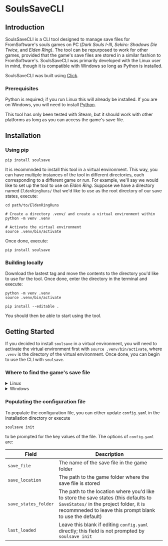 # SoulsSaveCLI


## Introduction

SoulsSaveCLI is a CLI tool designed to manage save files for FromSoftware's souls games on PC (*Dark Souls I-III*, *Sekiro: Shadows Die Twice*, and *Elden Ring*). The tool can be repurposed to work for other games, provided that the game's save files are stored in a similar fashion to FromSoftware's. SoulsSaveCLI was primarily developed with the Linux user in mind, though it is compatible with Windows so long as Python is installed.

SoulsSaveCLI was built using [Click](https://click.palletsprojects.com/en/stable/).


### Prerequisites

Python is required; if you run Linux this will already be installed. If you are on Windows, you will need to install [Python](https://www.python.org/).

This tool has only been tested with Steam, but it should work with other platforms as long as you can access the game's save file.


## Installation


### Using pip

```
pip install soulsave
```

It is recommnded to install this tool in a virtual environment. This way, you can have multiple instances of the tool in different directories, each corresponding to a different game or run. For example, we'll say we would like to set up the tool to use on *Elden Ring*. Suppose we have a directory named `EldenRingRuns/` that we'd like to use as the root directory of our save states, execute:

```
cd path/to/EldenRingRuns

# Create a directory .venv/ and create a virtual environment within
python -m venv .venv

# Activate the virtual environment
source .venv/bin/activate
```

Once done, execute:

```
pip install soulsave
```


### Building locally

Download the lastest tag and move the contents to the directory you'd like to use for the tool. Once done, enter the directory in the terminal and execute:

```
python -m venv .venv
source .venv/bin/activate

pip install --editable .
```

You should then be able to start using the tool.


## Getting Started

If you decided to install `soulsave` in a virtual environment, you will need to activate the virtual environment first with `source .venv/bin/activate`, where `.venv` is the directory of the virtual environment. Once done, you can begin to use the CLI with `soulsave`.


### Where to find the game's save file

<details><summary>Linux</summary>

The save file will vary from game to game, but a good starting point is to find the directory that hosts Steam's data (for example, `~/.local/share/Steam/`, though this will vary from distribution to distribution).

Once you find Steam's folder, you will need to navigate to `Steam/steamapps/compatdata/`. Within this directory, you will see folders with numerical names. These numbers correspond to the Steam ID of your games. You will need to navigate to the folder named with the corresponding Steam ID of the game you'd like to set up. For this example, we will use `1245620`, *Elden Ring*'s Steam ID.

Below is a table will the *possible* save locations for the various FromSoftware souls games plus *Lies of P*. This could vary by distribution, so treat these paths as a starting point. (Let `$steam` be the path to your Steam directory.)

| Game | Steam ID | Example Location of Save File | Save File Name |
| ---- | -------- | ----------------------------- | -------------- |
| *Dark Souls Remastered* | 570940 | `$steam/steamapps/compatdata/570940/pfx/drive_c/users/steamuser/My Documents/NBGI/DARK SOULS REMASTERED/1049867782` | `DRAKS0005.sl2` |
| *Dark Souls II: Scholars of the First Sin* | 335300 | | |
| *Dark Souls III* | 374320 | `$steam/steamapps/compatdata/374320/pfx/drive_c/users/steamuser/AppData/Roaming/DarkSoulsIII/011000013e93b606` | `DS30000.sl2` |
| *Sekiro: Shadows Die Twice* | 814380 | `$steam/steamapps/compatdata/814380/pfx/drive_c/users/steamuser/Application Data/Sekiro/76561199010133510` | `S0000.sl2` |
| *Elden Ring* | 1245620 | `$steam/steamapps/compatdata/1245620/pfx/drive_c/users/steamuser/AppData/Roaming/EldenRing/76561199010133510` | `ER0000.sl2` |

</details>

<details><summary>Windows</summary>

See [this](https://github.com/Kahmul/SoulsSpeedruns-Save-Organizer?tab=readme-ov-file#savefile-locations) section of this SoulsSpeedrun's Save Organizer README. This tool is a great GUI option for managing saves as well.

</details>


### Populating the configuration file

To populate the configuration file, you can either update `config.yaml` in the installation directory or execute

```
soulsave init
```

to be prompted for the key values of the file. The options of `config.yaml` are:

| Field | Description |
| ----- | ----------- |
| `save_file` | The name of the save file in the game folder |
| `save_location` | The path to the game folder where the save file is stored |
| `save_states_folder` | The path to the location where you'd like to store the save states (this defaults to `SaveStates/` in the project folder, it is recommneded to leave this prompt blank to use the default) |
| `last_loaded` | Leave this blank if editing `config.yaml` directly; this field is not prompted by `soulsave init` |
